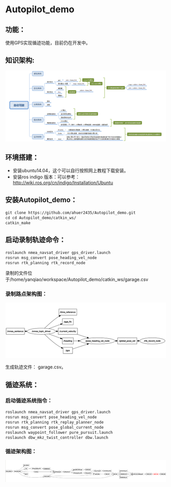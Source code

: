 # Autopilot_demo
## 功能：
使用GPS实现循迹功能，目前仍在开发中。

## 知识架构:
![autopolite_demo_arch](docs/images/autopolite_demo_arch.png)

## 环境搭建：
 * 安装ubuntu14.04，这个可以自行按照网上教程下载安装。
 * 安装ros indigo 版本：可以参考：http://wiki.ros.org/cn/indigo/Installation/Ubuntu

## 安装Autopilot_demo：
```
git clone https://github.com/ahuer2435/Autopilot_demo.git
cd cd Autopilot_demo/catkin_ws/
catkin_make
```

## 启动录制轨迹命令：
```
roslaunch nmea_navsat_driver gps_driver.launch
rosrun msg_convert pose_heading_vel_node
rosrun rtk_planning rtk_record_node
```
录制的文件位于/home/yanqiao/workspace/Autopilot_demo/catkin_ws/garage.csv

### 录制路点架构图：
![waypoints_record_arch](docs/images/waypoints_record_arch.png)

生成轨迹文件： garage.csv。

## 循迹系统：
### 启动循迹系统指令：
```
roslaunch nmea_navsat_driver gps_driver.launch
rosrun msg_convert pose_heading_vel_node
rosrun rtk_planning rtk_replay_planner_node
rosrun msg_convert pose_global_current_node
roslaunch waypoint_follower pure_pursuit.launch
roslaunch dbw_mkz_twist_controller dbw.launch
```
### 循迹架构图：
![waypoints_follow_arch](docs/images/waypoints_follow_arch.png)
